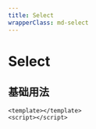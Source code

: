 ```yaml
---
title: Select
wrapperClass: md-select
---
```


# Select

## 基础用法

```vue demo
<template></template>
<script></script>
```
